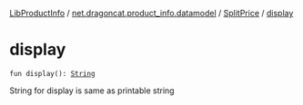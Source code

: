 [LibProductInfo](../../index.md) / [net.dragoncat.product_info.datamodel](../index.md) / [SplitPrice](index.md) / [display](./display.md)

# display

`fun display(): `[`String`](https://kotlinlang.org/api/latest/jvm/stdlib/kotlin/-string/index.html)

String for display is same as printable string

